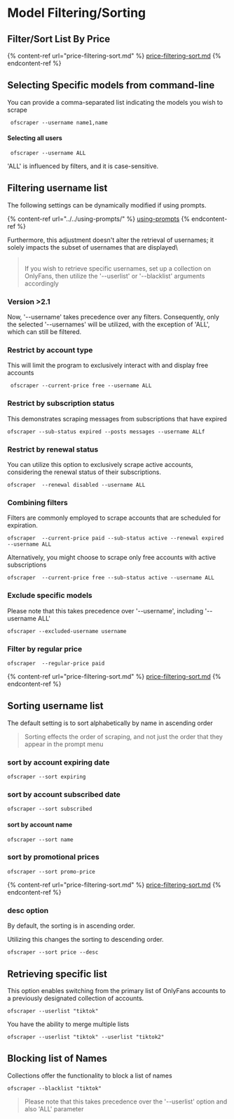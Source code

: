 # Model Filtering/Sorting

## Filter/Sort List By Price



{% content-ref url="price-filtering-sort.md" %}
[price-filtering-sort.md](price-filtering-sort.md)
{% endcontent-ref %}

## Selecting Specific models from command-line

You can provide a comma-separated list indicating the models you wish to scrape

```
 ofscraper --username name1,name
```

#### Selecting all users

```
 ofscraper --username ALL
```

'ALL' is influenced by filters, and it  is case-sensitive.



##

## Filtering username list

The following settings can be dynamically modified if using prompts.

{% content-ref url="../../using-prompts/" %}
[using-prompts](../../using-prompts/)
{% endcontent-ref %}

Furthermore, this adjustment doesn't alter the retrieval of usernames; it solely impacts the subset of usernames that are displayed\


> \
> If you wish to retrieve specific usernames, set up a collection on OnlyFans, then utilize the '--userlist' or '--blacklist' arguments accordingly



### Version >2.1

Now, '--username' takes precedence over any filters. Consequently, only the selected '--usernames' will be utilized, with the exception of 'ALL', which can still be filtered.

### Restrict by account type

This will limit the program to exclusively interact with and display free accounts

```
 ofscraper --current-price free --username ALL
```

### Restrict by subscription status

This demonstrates scraping messages from subscriptions that have expired

```
ofscraper --sub-status expired --posts messages --username ALLf
```

### Restrict by renewal status

You can utilize this option to exclusively scrape active accounts, considering the renewal status of their subscriptions.

```
ofscraper  --renewal disabled --username ALL
```

### Combining filters

Filters are commonly employed to scrape accounts that are scheduled for expiration.

```
ofscraper  --current-price paid --sub-status active --renewal expired --username ALL
```

Alternatively, you might choose to scrape only free accounts with active subscriptions

```
ofscraper  --current-price free --sub-status active --username ALL
```

### Exclude specific models

Please note that this takes precedence over '--username', including  '--username ALL'

```
ofscraper --excluded-username username
```

### Filter by regular price

```
ofscraper  --regular-price paid 
```

{% content-ref url="price-filtering-sort.md" %}
[price-filtering-sort.md](price-filtering-sort.md)
{% endcontent-ref %}

## Sorting username list

The default setting is to sort alphabetically by name in ascending order



> Sorting effects the order of scraping, and not just the order that they appear in the prompt menu

### sort by account expiring date

```
ofscraper --sort expiring

```

### sort by account subscribed date

```
ofscraper --sort subscribed

```

#### sort by account name

```
ofscraper --sort name

```

### sort by promotional prices

```
ofscraper --sort promo-price

```

{% content-ref url="price-filtering-sort.md" %}
[price-filtering-sort.md](price-filtering-sort.md)
{% endcontent-ref %}

### desc option

By default, the sorting is in ascending order.&#x20;

Utilizing this changes the sorting to descending order.

```
ofscraper --sort price --desc

```

## Retrieving specific list

This option enables switching from the primary list of OnlyFans accounts to a previously designated collection of accounts.

```
ofscraper --userlist "tiktok"
```

You have the ability to merge multiple lists

```
ofscraper --userlist "tiktok" --userlist "tiktok2"
```

## Blocking list of Names

Collections offer the functionality to block a list of names

```
ofscraper --blacklist "tiktok" 
```

> Please note that this takes precedence over the '--userlist' option and also 'ALL' parameter
